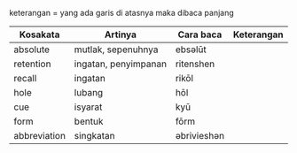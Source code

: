 keterangan = yang ada garis di atasnya maka dibaca panjang

| Kosakata     | Artinya              | Cara baca   | Keterangan |
| ------------ | -------------------- | ----------- | ---------- |
| absolute     | mutlak, sepenuhnya   | ebsəlūt     |            |
| retention    | ingatan, penyimpanan | ritenshen   |            |
| recall       | ingatan              | rikōl       |            |
| hole         | lubang               | hōl         |            |
| cue          | isyarat              | kyū         |            |
| form         | bentuk               | fōrm        |            |
| abbreviation | singkatan            | əbrivieshən |            |
